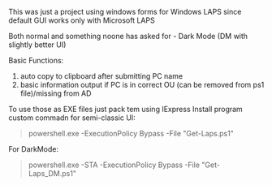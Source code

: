 This was just a project using windows forms for Windows LAPS since default GUI works only with Microsoft LAPS 

Both normal and something noone has asked for - Dark Mode (DM with slightly better UI) 

Basic Functions: 
1. auto copy to clipboard after submitting PC name
2. basic information output if PC is in correct OU (can be removed from ps1 file)/missing from AD

To use those as EXE files just pack tem using IExpress 
Install program custom commadn for semi-classic UI:

> powershell.exe -ExecutionPolicy Bypass -File "Get-Laps.ps1"

For DarkMode: 
> powershell.exe -STA -ExecutionPolicy Bypass -File "Get-Laps_DM.ps1"
